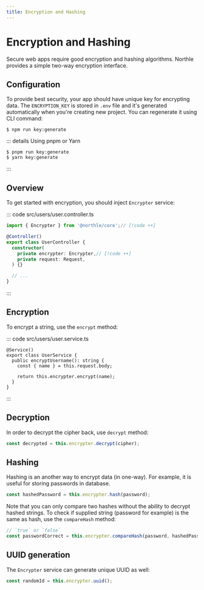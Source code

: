```yaml
---
title: Encryption and Hashing
---
```


# Encryption and Hashing

Secure web apps require good encryption and hashing algorithms. Northle provides a simple two-way encryption interface.

## Configuration

To provide best security, your app should have unique key for encrypting data. The `ENCRYPTION_KEY` is stored in `.env` file and it's generated automatically when you're creating new project. You can regenerate it using CLI command:

```shell
$ npm run key:generate
```

::: details Using pnpm or Yarn
```shell
$ pnpm run key:generate
$ yarn key:generate
```
:::

## Overview

To get started with encryption, you should inject `Encrypter` service:

::: code src/users/user.controller.ts
```ts
import { Encrypter } from '@northle/core';// [!code ++]

@Controller()
export class UserController {
  constructor(
    private encrypter: Encrypter,// [!code ++]
    private request: Request,
  ) {}

  // ...
}
```
:::

## Encryption

To encrypt a string, use the `encrypt` method:

::: code src/users/user.service.ts
```ts{6}
@Service()
export class UserService {
  public encryptUsername(): string {
    const { name } = this.request.body;

    return this.encrypter.encrypt(name);
  }
}
```
:::

## Decryption

In order to decrypt the cipher back, use `decrypt` method:

```ts
const decrypted = this.encrypter.decrypt(cipher);
```

## Hashing

Hashing is an another way to encrypt data (in one-way). For example, it is useful for storing passwords in database.

```ts
const hashedPassword = this.encrypter.hash(password);
```

Note that you can only compare two hashes without the ability to decrypt hashed strings. To check if supplied string (password for example) is the same as hash, use the `compareHash` method:

```ts
// `true` or `false`
const passwordCorrect = this.encrypter.compareHash(password, hashedPassword);
```

## UUID generation

The `Encrypter` service can generate unique UUID as well:

```ts
const randomId = this.encrypter.uuid();
```
